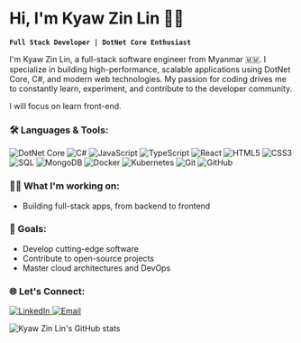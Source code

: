 # Hi, I'm Kyaw Zin Lin 👋🏻

**`Full Stack Developer | DotNet Core Enthusiast`**

I'm Kyaw Zin Lin, a full-stack software engineer from Myanmar 🇲🇲. I specialize in building high-performance, scalable applications using DotNet Core, C#, and modern web technologies. My passion for coding drives me to constantly learn, experiment, and contribute to the developer community.

I will focus on learn front-end.

### 🛠️ Languages & Tools:
<p>
  <img src="https://img.shields.io/badge/DotNet%20Core-5C2D91?style=for-the-badge&logo=dotnet&logoColor=white" alt="DotNet Core"/>
  <img src="https://img.shields.io/badge/C%23-239120?style=for-the-badge&logo=c-sharp&logoColor=white" alt="C#"/>
  <img src="https://img.shields.io/badge/JavaScript-F7DF1E?style=for-the-badge&logo=javascript&logoColor=black" alt="JavaScript"/>
  <img src="https://img.shields.io/badge/TypeScript-007ACC?style=for-the-badge&logo=typescript&logoColor=white" alt="TypeScript"/>
  <img src="https://img.shields.io/badge/React-61DAFB?style=for-the-badge&logo=react&logoColor=black" alt="React"/>
  <img src="https://img.shields.io/badge/HTML5-E34F26?style=for-the-badge&logo=html5&logoColor=white" alt="HTML5"/>
  <img src="https://img.shields.io/badge/CSS3-1572B6?style=for-the-badge&logo=css3&logoColor=white" alt="CSS3"/>
  <img src="https://img.shields.io/badge/SQL-4479A1?style=for-the-badge&logo=postgresql&logoColor=white" alt="SQL"/>
  <img src="https://img.shields.io/badge/MongoDB-47A248?style=for-the-badge&logo=mongodb&logoColor=white" alt="MongoDB"/>
  <img src="https://img.shields.io/badge/Docker-2496ED?style=for-the-badge&logo=docker&logoColor=white" alt="Docker"/>
  <img src="https://img.shields.io/badge/Kubernetes-326CE5?style=for-the-badge&logo=kubernetes&logoColor=white" alt="Kubernetes"/>
  <img src="https://img.shields.io/badge/Git-F05032?style=for-the-badge&logo=git&logoColor=white" alt="Git"/>
  <img src="https://img.shields.io/badge/GitHub-181717?style=for-the-badge&logo=github&logoColor=white" alt="GitHub"/>
</p>

### 👨‍💻 What I'm working on:
- Building full-stack apps, from backend to frontend

### 🚀 Goals:
- Develop cutting-edge software
- Contribute to open-source projects
- Master cloud architectures and DevOps

### 🌐 Let's Connect:
<p>
  <a href="https://linkedin.com/in/your-linkedin" target="_blank">
    <img src="https://img.shields.io/badge/LinkedIn-0A66C2?style=for-the-badge&logo=linkedin&logoColor=white" alt="LinkedIn"/>
  </a>
  <a href=" kyawzinlin.dev@gmail.com">
    <img src="https://img.shields.io/badge/Email-D14836?style=for-the-badge&logo=gmail&logoColor=white" alt="Email"/>
  </a>
</p>



![Kyaw Zin Lin's GitHub stats](https://github-readme-stats.vercel.app/api?username=KyawZinLin3&show_icons=true&theme=radical)
